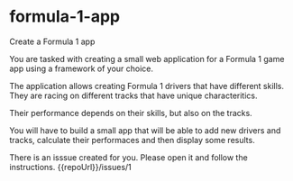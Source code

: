 # formula-1-app
Create a Formula 1 app

You are tasked with creating a small web application for a Formula 1 game app using a framework of your choice.

The application allows creating Formula 1 drivers that have different skills. They are racing on different tracks that have unique characteritics.

Their performance depends on their skills, but also on the tracks.

You will have to build a small app that will be able to add new drivers and tracks, calculate their performaces and then display some results.

There is an isssue created for you. Please open it and follow the instructions. {{repoUrl}}/issues/1